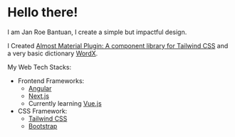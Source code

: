 # Hello there!

I am Jan Roe Bantuan, I create a simple but impactful design.

I Created [Almost Material Plugin: A component library for Tailwind CSS](https://github.com/Cramzzzberry/almost-material-plugin) and a very basic dictionary [WordX](https://github.com/Cramzzzberry/wordx).

My Web Tech Stacks:
- Frontend Frameworks:
    - [Angular](https://angular.io/)
    - [Next.js](https://nextjs.org/)
    - Currently learning [Vue.js](https://vuejs.org/)
- CSS Framework:
    - [Tailwind CSS](https://tailwindcss.com/)
    - [Bootstrap](https://getbootstrap.com/)
